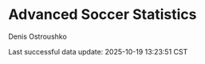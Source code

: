 # Advanced Soccer Statistics
Denis Ostroushko

<!-- gfm -->

Last successful data update: 2025-10-19 13:23:51 CST
